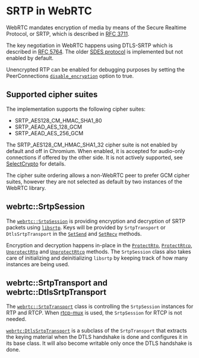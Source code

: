 <!-- go/cmark -->
<!--* freshness: {owner: 'hta' reviewed: '2021-05-13'} *-->

# SRTP in WebRTC

WebRTC mandates encryption of media by means of the Secure Realtime Protocol, or
SRTP, which is described in
[RFC 3711](https://datatracker.ietf.org/doc/html/rfc3711).

The key negotiation in WebRTC happens using DTLS-SRTP which is described in
[RFC 5764](https://datatracker.ietf.org/doc/html/rfc5764). The older
[SDES protocol](https://datatracker.ietf.org/doc/html/rfc4568) is implemented
but not enabled by default.

Unencrypted RTP can be enabled for debugging purposes by setting the
PeerConnections [`disable_encryption`][1] option to true.

## Supported cipher suites

The implementation supports the following cipher suites:

*   SRTP_AES128_CM_HMAC_SHA1_80
*   SRTP_AEAD_AES_128_GCM
*   SRTP_AEAD_AES_256_GCM

The SRTP_AES128_CM_HMAC_SHA1_32 cipher suite is not enabled by default and
off in Chromium. When enabled, it is accepted for audio-only connections if
offered by the other side. It is not actively supported, see [SelectCrypto][2]
for details.

The cipher suite ordering allows a non-WebRTC peer to prefer GCM cipher suites,
however they are not selected as default by two instances of the WebRTC library.

## webrtc::SrtpSession

The [`webrtc::SrtpSession`][3] is providing encryption and decryption of SRTP
packets using [`libsrtp`](https://github.com/cisco/libsrtp). Keys will be
provided by `SrtpTransport` or `DtlsSrtpTransport` in the [`SetSend`][4] and
[`SetRecv`][5] methods.

Encryption and decryption happens in-place in the [`ProtectRtp`][6],
[`ProtectRtcp`][7], [`UnprotectRtp`][8] and [`UnprotectRtcp`][9] methods. The
`SrtpSession` class also takes care of initializing and deinitializing `libsrtp`
by keeping track of how many instances are being used.

## webrtc::SrtpTransport and webrtc::DtlsSrtpTransport

The [`webrtc::SrtpTransport`][10] class is controlling the `SrtpSession`
instances for RTP and RTCP. When
[rtcp-mux](https://datatracker.ietf.org/doc/html/rfc5761) is used, the
`SrtpSession` for RTCP is not needed.

[`webrtc:DtlsSrtpTransport`][11] is a subclass of the `SrtpTransport` that
extracts the keying material when the DTLS handshake is done and configures it
in its base class. It will also become writable only once the DTLS handshake is
done.

[1]: https://source.chromium.org/chromium/chromium/src/+/main:third_party/webrtc/api/peer_connection_interface.h;l=1413;drc=f467b445631189557d44de86a77ca6a0c3e2108d
[2]: https://source.chromium.org/chromium/chromium/src/+/main:third_party/webrtc/pc/media_session.cc;l=297;drc=3ac73bd0aa5322abee98f1ff8705af64a184bf61
[3]: https://source.chromium.org/chromium/chromium/src/+/main:third_party/webrtc/pc/srtp_session.h;l=33;drc=be66d95ab7f9428028806bbf66cb83800bda9241
[4]: https://source.chromium.org/chromium/chromium/src/+/main:third_party/webrtc/pc/srtp_session.h;l=40;drc=be66d95ab7f9428028806bbf66cb83800bda9241
[5]: https://source.chromium.org/chromium/chromium/src/+/main:third_party/webrtc/pc/srtp_session.h;l=51;drc=be66d95ab7f9428028806bbf66cb83800bda9241
[6]: https://source.chromium.org/chromium/chromium/src/+/main:third_party/webrtc/pc/srtp_session.h;l=62;drc=be66d95ab7f9428028806bbf66cb83800bda9241
[7]: https://source.chromium.org/chromium/chromium/src/+/main:third_party/webrtc/pc/srtp_session.h;l=69;drc=be66d95ab7f9428028806bbf66cb83800bda9241
[8]: https://source.chromium.org/chromium/chromium/src/+/main:third_party/webrtc/pc/srtp_session.h;l=72;drc=be66d95ab7f9428028806bbf66cb83800bda9241
[9]: https://source.chromium.org/chromium/chromium/src/+/main:third_party/webrtc/pc/srtp_session.h;l=73;drc=be66d95ab7f9428028806bbf66cb83800bda9241
[10]: https://source.chromium.org/chromium/chromium/src/+/main:third_party/webrtc/pc/srtp_transport.h;l=37;drc=a4d873786f10eedd72de25ad0d94ad7c53c1f68a
[11]: https://source.chromium.org/chromium/chromium/src/+/main:third_party/webrtc/pc/dtls_srtp_transport.h;l=31;drc=2f8e0536eb97ce2131e7a74e3ca06077aa0b64b3
